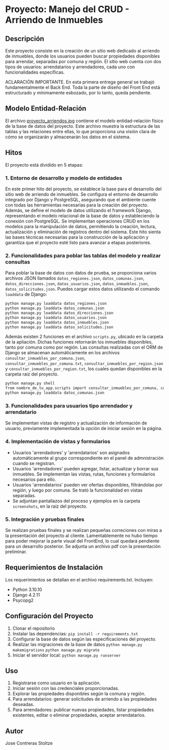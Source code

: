 # Proyecto: Manejo del CRUD - Arriendo de Inmuebles

## Descripción

Este proyecto consiste en la creación de un sitio web dedicado al arriendo de inmuebles, donde los usuarios pueden buscar propiedades disponibles para arrendar, separadas por comuna y región. El sitio web cuenta con dos tipos de usuarios: arrendatarios y arrendadores, cada uno con funcionalidades específicas.

ACLARACIÓN IMPORTANTE. En esta primera entrega general se trabajó fundamentalmente el Back End. Toda la parte de diseño del Front End está estructurado y mínimamente esbozado, por lo tanto, queda pendiente.

## Modelo Entidad-Relación

El archivo [proyecto_arriendos.jpg](proyecto_arriendos.jpg) contiene el modelo entidad-relación físico de la base de datos del proyecto. Este archivo muestra la estructura de las tablas y las relaciones entre ellas, lo que proporciona una visión clara de cómo se organizarán y almacenarán los datos en el sistema.

## Hitos

El proyecto está dividido en 5 etapas:

### 1. Entorno de desarrollo y modelo de entidades

En este primer hito del proyecto, se establece la base para el desarrollo del sitio web de arriendo de inmuebles. Se configura el entorno de desarrollo integrado por Django y PostgreSQL, asegurando que el ambiente cuente con todas las herramientas necesarias para la creación del proyecto. Además, se define el modelo de datos utilizando el framework Django, representando el modelo relacional de la base de datos y estableciendo la conexión con PostgreSQL. Se implementan operaciones CRUD en los modelos para la manipulación de datos, permitiendo la creación, lectura, actualización y eliminación de registros dentro del sistema. Este hito sienta las bases técnicas necesarias para la construcción de la aplicación y garantiza que el proyecto esté listo para avanzar a etapas posteriores.

### 2. Funcionalidades para poblar las tablas del modelo y realizar consultas

Para poblar la base de datos con datos de prueba, se proporciona varios archivos JSON llamados `datos_regiones.json`, `datos_comunas.json`, `datos_direcciones.json`, `datos_usuarios.json`, `datos_inmuebles.json`, `datos_solicitudes.json`. Puedes cargar estos datos utilizando el comando `loaddata` de Django:

```bash
python manage.py loaddata datos_regiones.json
python manage.py loaddata datos_comunas.json
python manage.py loaddata datos_direcciones.json
python manage.py loaddata datos_usuarios.json
python manage.py loaddata datos_inmuebles.json
python manage.py loaddata datos_solicitudes.json
```

Además existen 2 funciones en el archivo `scripts.py`, ubicado en la carpeta de la apliación. Dichas funciones retornarán los inmuebles disponibles, tanto por comuna como por región. Las consultas realizadas con el ORM de Django se almacenan automáticamente en los archivos `consultar_inmuebles_por_comuna.json`, `consultar_inmuebles_por_comuna.txt`, `consultar_inmuebles_por_region.json` y `consultar_inmuebles_por_region.txt`, los cuales quedan disponibles en la carpeta raíz del proyecto.

```bash
python manage.py shell
from nombre_de_tu_app.scripts import consultar_inmuebles_por_comuna, consultar_inmuebles_por_region
python manage.py loaddata datos_comunas.json
```

### 3. Funcionalidades para usuarios tipo arrendador y arrendatario

Se implementan vistas de registro y actualización de información de usuario, previamente implementada la opción de iniciar sesión en la página.

### 4. Implementación de vistas y formularios

- Usuarios 'arrendadores' y 'arrendatarios' son asignados automáticamente al grupo correspondiente en el panel de admnistración cuando se registran.
- Usuarios 'arrendadores' pueden agregar, listar, actualizar y borrar sus inmuebles. Se implementan las vistas, rutas, funciones y formularios necesarios para ello.
- Usuarios 'arrendatarios' pueden ver ofertas disponibles, filtrándolas por región, y luego por comuna. Se trató la funcionalidad en vistas separadas.
- Se adjuntan pantallazos del proceso y ejemplos en la carpeta `screenshots`, en la raíz del proyecto.

### 5. Integración y pruebas finales

Se realizan pruebas finales y se realizan pequeñas correciones con miras a la presentación del proyecto al cliente. Lamentablemente no hubo tiempo para poder mejorar la parte visual del FrontEnd, lo cual quedará pendiente para un desarrollo posterior. Se adjunta un archivo pdf con la presentación preliminar.

## Requerimientos de Instalación

Los requerimientos se detallan en el archivo requirements.txt. Incluyen:

- Python 3.10.10
- Django 4.2.11
- Psycopg2

## Configuración del Proyecto

1. Clonar el repositorio
2. Instalar las dependencias: `pip install -r requirements.txt`
3. Configurar la base de datos según las especificaciones del proyecto.
4. Realizar las migraciones de la base de datos
    `python manage.py makemigrations`
    `python manage.py migrate`
5. Iniciar el servidor local: `python manage.py runserver`

## Uso

1. Registrarse como usuario en la aplicación.
2. Iniciar sesión con las credenciales proporcionadas.
3. Explorar las propiedades disponibles según la comuna y región.
4. Para arrendatarios: generar solicitudes de arriendo a las propiedades deseadas.
5. Para arrendadores: publicar nuevas propiedades, listar propiedades existentes, editar o eliminar propiedades, aceptar arrendatarios.

## Autor

Jose Contreras Stoltze
